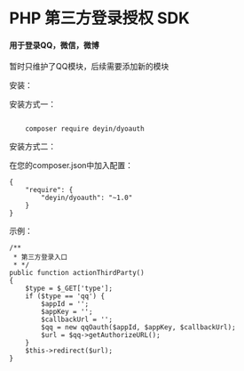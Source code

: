 # PHP 第三方登录授权 SDK

#### 用于登录QQ，微信，微博
暂时只维护了QQ模块，后续需要添加新的模块

安装：

安装方式一：

<code>
    composer require deyin/dyoauth
</code>

安装方式二：

在您的composer.json中加入配置：

    {
        "require": {
            "deyin/dyoauth": "~1.0"
        }
    }

示例：

    /**
     * 第三方登录入口
     * */
    public function actionThirdParty()
    {
        $type = $_GET['type'];
        if ($type == 'qq') {
            $appId = '';
            $appKey = '';
            $callbackUrl = '';
            $qq = new qqOauth($appId, $appKey, $callbackUrl);
            $url = $qq->getAuthorizeURL();
        }
        $this->redirect($url);
    }
